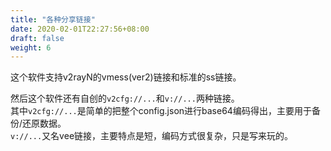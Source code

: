 ```yaml
---
title: "各种分享链接"
date: 2020-02-01T22:27:56+08:00
draft: false
weight: 6
---
```


这个软件支持v2rayN的vmess(ver2)链接和标准的ss链接。  

然后这个软件还有自创的`v2cfg://...`和`v://...`两种链接。  
其中`v2cfg://...`是简单的把整个config.json进行base64编码得出，主要用于备份/还原数据。  
`v://...`又名vee链接，主要特点是短，编码方式很复杂，只是写来玩的。  